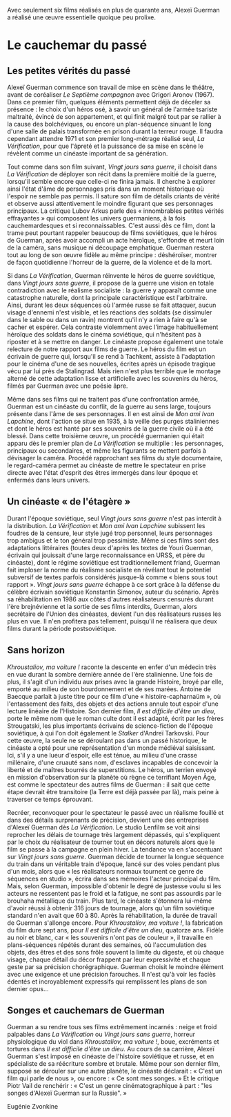 Avec seulement six films réalisés en plus de quarante ans, Alexeï Guerman a réalisé une œuvre essentielle quoique peu prolixe.

# Le cauchemar du passé

## Les petites vérités du passé

Alexeï Guerman commence son travail de mise en scène dans le théâtre, avant de coréaliser _Le Septième compagnon_ avec Grigori Aronov (1967). Dans ce premier film, quelques éléments permettent déjà de déceler sa présence : le choix d'un héros osé, à savoir un général de l'armée tsariste maltraité, évincé de son appartement, et qui finit malgré tout par se rallier à la cause des bolchéviques, ou encore un plan-séquence sinuant le long d'une salle de palais transformée en prison durant la terreur rouge. Il faudra cependant attendre 1971 et son premier long-métrage réalisé seul, _La Vérification_, pour que l'âpreté et la puissance de sa mise en scène le révèlent comme un cinéaste important de sa génération.

Tout comme dans son film suivant, _Vingt jours sans guerre_, il choisit dans _La Vérification_ de déployer son récit dans la première moitié de la guerre, lorsqu'il semble encore que celle-ci ne finira jamais. Il cherche à explorer ainsi l'état d'âme de personnages pris dans un moment historique où l'espoir ne semble pas permis. Il sature son film de détails criants de vérité et observe aussi attentivement le moindre figurant que ses personnages principaux. La critique Lubov Arkus parle des « innombrables petites vérités effrayantes » qui composent les univers guermaniens, à la fois cauchemardesques et si reconnaissables. C'est aussi dès ce film, dont la trame peut pourtant rappeler beaucoup de films soviétiques, que le héros de Guerman, après avoir accompli un acte héroïque, s'effondre et meurt loin de la caméra, sans musique ni découpage emphatique. Guerman restera tout au long de son œuvre fidèle au même principe : déshéroïser, montrer de façon quotidienne l'horreur de la guerre, de la violence et de la mort.

Si dans _La Vérification_, Guerman réinvente le héros de guerre soviétique, dans _Vingt jours sans guerre_, il propose de la guerre une vision en totale contradiction avec le réalisme socialiste : la guerre y apparaît comme une catastrophe naturelle, dont la principale caractéristique est l'arbitraire. Ainsi, durant les deux séquences où l'armée russe se fait attaquer, aucun visage d'ennemi n'est visible, et les réactions des soldats (se dissimuler dans le sable ou dans un ravin) montrent qu'il n'y a rien à faire qu'à se cacher et espérer. Cela contraste violemment avec l'image habituellement héroïque des soldats dans le cinéma soviétique, qui n'hésitent pas à riposter et à se mettre en danger. Le cinéaste propose également une totale relecture de notre rapport aux films de guerre. Le héros du film est un écrivain de guerre qui, lorsqu'il se rend à Tachkent, assiste à l'adaptation pour le cinéma d'une de ses nouvelles, écrites après un épisode tragique vécu par lui près de Stalingrad. Mais rien n'est plus terrible que le montage alterné de cette adaptation lisse et artificielle avec les souvenirs du héros, filmés par Guerman avec une poésie âpre.

Même dans ses films qui ne traitent pas d'une confrontation armée, Guerman est un cinéaste du conflit, de la guerre au sens large, toujours présente dans l'âme de ses personnages. Il en est ainsi de _Mon ami Ivan Lapchine_, dont l'action se situe en 1935, à la veille des purges staliniennes et dont le héros est hanté par ses souvenirs de la guerre civile où il a été blessé. Dans cette troisième œuvre, un procédé guermanien qui était apparu dès le premier plan de _La Vérification_ se multiplie : les personnages, principaux ou secondaires, et même les figurants se mettent parfois à dévisager la caméra. Procédé rapprochant ses films du style documentaire, le regard-caméra permet au cinéaste de mettre le spectateur en prise directe avec l'état d'esprit des êtres immergés dans leur époque et enfermés dans leurs univers.

## Un cinéaste « de l'étagère »

Durant l'époque soviétique, seul _Vingt jours sans guerre_ n'est pas interdit à la distribution. _La Vérification_ et _Mon ami Ivan Lapchine_ subissent les foudres de la censure, leur style jugé trop personnel, leurs personnages trop ambigus et le ton général trop pessimiste. Même si ces films sont des adaptations littéraires (toutes deux d'après les textes de Youri Guerman, écrivain qui jouissait d'une large reconnaissance en URSS, et père du cinéaste), dont le régime soviétique est traditionnellement friand, Guerman fait imploser la norme du réalisme socialiste en révélant tout le potentiel subversif de textes parfois considérés jusque-là comme « biens sous tout rapport ». _Vingt jours sans guerre_ échappe à ce sort grâce à la défense du célèbre écrivain soviétique Konstantin Simonov, auteur du scénario. Après sa réhabilitation en 1986 aux côtés d'autres réalisateurs censurés durant l'ère brejnévienne et la sortie de ses films interdits, Guerman, alors secrétaire de l'Union des cinéastes, devient l'un des réalisateurs russes les plus en vue. Il n'en profitera pas tellement, puisqu'il ne réalisera que deux films durant la période postsoviétique.

## Sans horizon

_Khroustaliov, ma voiture !_ raconte la descente en enfer d'un médecin très en vue durant la sombre dernière année de l'ère stalinienne. Une fois de plus, il s'agit d'un individu aux prises avec la grande Histoire, broyé par elle, emporté au milieu de son bourdonnement et de ses marées. Antoine de Baecque parlait à juste titre pour ce film d'une « histoire-capharnaüm », où l'entassement des faits, des objets et des actions annule tout espoir d'une lecture linéaire de l'Histoire. Son dernier film, _Il est difficile d'être un dieu_, porte le même nom que le roman culte dont il est adapté, écrit par les frères Strougatski, les plus importants écrivains de science-fiction de l'époque soviétique, à qui l'on doit également le _Stalker_ d'Andreï Tarkovski. Pour cette œuvre, la seule ne se déroulant pas dans un passé historique, le cinéaste a opté pour une représentation d'un monde médiéval saisissant. Ici, s'il y a une lueur d'espoir, elle est ténue, au milieu d'une crasse millénaire, d'une cruauté sans nom, d'esclaves incapables de concevoir la liberté et de maîtres bourrés de superstitions. Le héros, un terrien envoyé en mission d'observation sur la planète où règne ce terrifiant Moyen Âge, est comme le spectateur des autres films de Guerman : il sait que cette étape devrait être transitoire (la Terre est déjà passée par là), mais peine à traverser ce temps éprouvant.

Recréer, reconvoquer pour le spectateur le passé avec un réalisme fouillé et dans des détails surprenants de précision, devient une des entreprises d'Alexeï Guerman dès _La Vérification_. Le studio Lenfilm se voit ainsi reprocher les délais de tournage très largement dépassés, qui s'expliquent par le choix du réalisateur de tourner tout en décors naturels alors que le film se passe à la campagne en plein hiver. La tendance va en s'accentuant sur _Vingt jours sans guerre_. Guerman décide de tourner la longue séquence du train dans un véritable train d'époque, lancé sur des voies pendant plus d'un mois, alors que « les réalisateurs normaux tournent ce genre de séquences en studio », écrira dans ses mémoires l'acteur principal du film. Mais, selon Guerman, impossible d'obtenir le degré de justesse voulu si les acteurs ne ressentent pas le froid et la fatigue, ne sont pas assourdis par le brouhaha métallique du train. Plus tard, le cinéaste s'étonnera lui-même d'avoir réussi à obtenir 316 jours de tournage, alors qu'un film soviétique standard n'en avait que 60 à 80. Après la réhabilitation, la durée de travail de Guerman s'allonge encore. Pour _Khroustaliov, ma voiture !_, la fabrication du film dure sept ans, pour _Il est difficile d'être un dieu_, quatorze ans. Fidèle au noir et blanc, car « les souvenirs n'ont pas de couleur », il travaille en plans-séquences répétés durant des semaines, où l'accumulation des objets, des êtres et des sons frôle souvent la limite du digeste, et où chaque visage, chaque détail du décor frappent par leur expressivité et chaque geste par sa précision chorégraphique. Guerman choisit le moindre élément avec une exigence et une précision farouches. Il n'est qu'à voir les faciès édentés et incroyablement expressifs qui remplissent les plans de son dernier opus...

## Songes et cauchemars de Guerman

Guerman a su rendre tous ses films extrêmement incarnés : neige et froid palpables dans _La Vérification_ ou _Vingt jours sans guerre_, horreur physiologique du viol dans _Khroustaliov, ma voiture !_, boue, excréments et tortures dans _Il est difficile d'être un dieu_. Au cours de sa carrière, Alexeï Guerman s'est imposé en cinéaste de l'histoire soviétique et russe, et en spécialiste de sa réécriture sombre et brutale. Même pour son dernier film, supposé se dérouler sur une autre planète, le cinéaste déclarait : « C'est un film qui parle de nous », ou encore : « Ce sont mes songes. » Et le critique Piotr Vail de renchérir : « C'est un genre cinématographique à part : "les songes d'Alexeï Guerman sur la Russie". »

Eugénie Zvonkine
